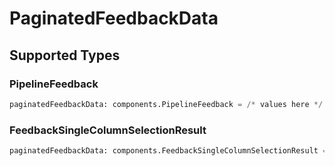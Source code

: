 # PaginatedFeedbackData


## Supported Types

### PipelineFeedback

```python
paginatedFeedbackData: components.PipelineFeedback = /* values here */
```

### FeedbackSingleColumnSelectionResult

```python
paginatedFeedbackData: components.FeedbackSingleColumnSelectionResult = /* values here */
```

